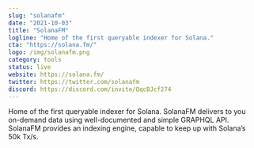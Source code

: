 ```yaml
---
slug: "solanafm"
date: "2021-10-03"
title: "SolanaFM"
logline: "Home of the first queryable indexer for Solana."
cta: "https://solana.fm/"
logo: /img/solanafm.png
category: tools
status: live
website: https://solana.fm/
twitter: https://twitter.com/solanafm
discord: https://discord.com/invite/QqcBJcf274
---
```


Home of the first queryable indexer for Solana. SolanaFM delivers to you on-demand data using well-documented and simple GRAPHQL API. SolanaFM provides an indexing engine, capable to keep up with Solana’s 50k Tx/s.
